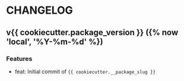 # CHANGELOG


## v{{ cookiecutter.package_version }} ({% now 'local', '%Y-%m-%d' %})

### Features

* feat: Initial commit of `{{ cookiecutter.__package_slug }}`